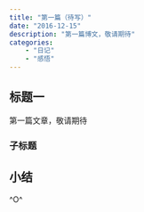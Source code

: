```yaml
---
title: "第一篇（待写）"
date: "2016-12-15"
description: "第一篇博文，敬请期待"
categories: 
    - "日记"
    - "感悟"
---
```


## 标题一

第一篇文章，敬请期待

### 子标题


## 小结

^O^ 

